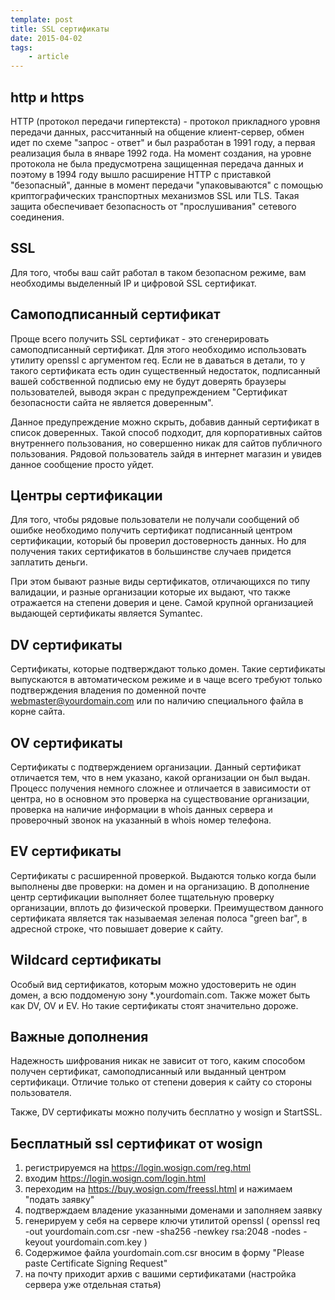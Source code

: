 ```yaml
---
template: post
title: SSL сертификаты
date: 2015-04-02
tags:
    - article
---
```


## http и https

HTTP (протокол передачи гипертекста) - протокол прикладного уровня передачи данных, рассчитанный на общение клиент-сервер, обмен идет по схеме "запрос - ответ" и был разработан в 1991 году, а первая реализация была в январе 1992 года. На момент создания, на уровне протокола не была предусмотрена защищенная передача данных и поэтому в 1994 году вышло расширение HTTP с приставкой "безопасный", данные в момент передачи "упаковываются" с помощью криптографических транспортных механизмов SSL или TLS. Такая защита обеспечивает безопасность от "прослушивания" сетевого соединения.

## SSL

Для того, чтобы ваш сайт работал в таком безопасном режиме, вам необходимы выделенный IP и цифровой SSL сертификат.

## Самоподписанный сертификат

Проще всего получить SSL сертификат - это сгенерировать самоподписанный сертификат. Для этого необходимо использовать утилиту openssl с аргументом req. Если не в даваться в детали, то у такого сертификата есть один существенный недостаток, подписанный вашей собственной подписью ему не будут доверять браузеры пользователей, выводя экран с предупреждением "Сертификат безопасности сайта не является доверенным".

Данное предупреждение можно скрыть, добавив данный сертификат в список доверенных. Такой способ подходит, для корпоративных сайтов внутреннего пользования, но совершенно никак для сайтов публичного пользования. Рядовой пользователь зайдя в интернет магазин и увидев данное сообщение просто уйдет.

## Центры сертификации

Для того, чтобы рядовые пользователи не получали сообщений об ошибке необходимо получить сертификат подписанный центром сертификации, который бы проверил достоверность данных. Но для получения таких сертификатов в большинстве случаев придется заплатить деньги.

При этом бывают разные виды сертификатов, отличающихся по типу валидации, и разные организации которые их выдают, что также отражается на степени доверия и цене. Самой крупной организацией выдающей сертификаты является Symantec.

## DV сертификаты

Сертификаты, которые подтверждают только домен. Такие сертификаты выпускаются в автоматическом режиме и в чаще всего требуют только подтверждения владения по доменной почте webmaster@yourdomain.com или по наличию специального файла в корне сайта.

## OV сертификаты

Сертификаты с подтверждением организации. Данный сертификат отличается тем, что в нем указано, какой организации он был выдан. Процесс получения немного сложнее и отличается в зависимости от центра, но в основном это проверка на существование организации, проверка на наличие информации в whois данных сервера и проверочный звонок на указанный в whois номер телефона.

## EV сертификаты

Сертификаты с расширенной проверкой. Выдаются только когда были выполнены две проверки: на домен и на организацию. В дополнение центр сертификации выполняет более тщательную проверку организации, вплоть до физической проверки. Преимуществом данного сертификата является так называемая зеленая полоса "green bar", в адресной строке, что повышает доверие к сайту.

## Wildcard сертификаты

Особый вид сертификатов, которым можно удостоверить не один домен, а всю поддоменую зону *.yourdomain.com. Также может быть как DV, OV и EV. Но такие сертификаты стоят значительно дороже.

## Важные дополнения

Надежность шифрования никак не зависит от того, каким способом получен сертификат, самоподписанный или выданный центром сертификаци. Отличие только от степени доверия к сайту со стороны пользователя.

Также, DV сертификаты можно получить бесплатно у wosign и StartSSL.

## Бесплатный ssl сертификат от wosign

1.  регистрируемся на https://login.wosign.com/reg.html
2.  входим https://login.wosign.com/login.html
3.  переходим на https://buy.wosign.com/freessl.html и нажимаем "подать заявку"
4.  подтверждаем владение указанными доменами и заполняем заявку
5.  генерируем у себя на сервере ключи утилитой openssl ( openssl req -out yourdomain.com.csr -new -sha256 -newkey rsa:2048 -nodes -keyout yourdomain.com.key )
6.  Содержимое файла yourdomain.com.csr вносим в форму "Please paste Certificate Signing Request"
7.  на почту приходит архив с вашими сертификатами (настройка сервера уже отдельная статья)
